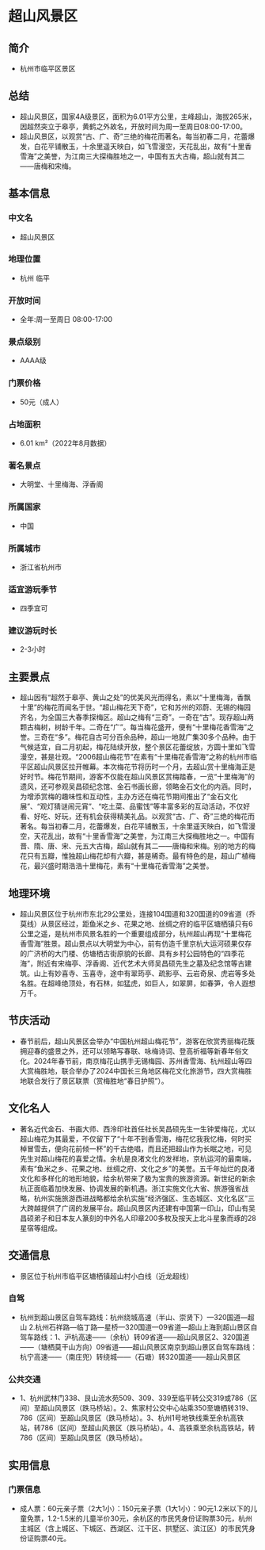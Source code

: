 # 超山风景区
## 简介
- 杭州市临平区景区
## 总结
- 超山风景区，国家4A级景区，面积为6.01平方公里，主峰超山，海拔265米， 因超然突立于皋亭，黄鹤之外故名，开放时间为周一至周日08:00-17:00。
- 超山风景区，以观赏“古、广、奇”三绝的梅花而著名。每当初春二月，花蕾爆发，白花平铺散玉，十余里遥天映白，如飞雪漫空，天花乱出，故有“十里香雪海”之美誉，为江南三大探梅胜地之一，中国有五大古梅，超山就有其二——唐梅和宋梅。
## 基本信息
### 中文名
- 超山风景区
### 地理位置
- 杭州 临平
### 开放时间
- 全年:周一至周日 08:00-17:00
### 景点级别
- AAAA级
### 门票价格
- 50元（成人）
### 占地面积
- 6.01 km²（2022年8月数据）
### 著名景点
- 大明堂、十里梅海、浮香阁
### 所属国家
- 中国
### 所属城市
- 浙江省杭州市
### 适宜游玩季节
- 四季宜可
### 建议游玩时长
- 2-3小时
## 主要景点
- 超山因有“超然于皋亭、黄山之处”的优美风光而得名，素以“十里梅海，香飘十里”的梅花而闻名于世。“超山梅花天下奇”，它和苏州的邓蔚、无锡的梅园齐名，为全国三大春季探梅区。超山之梅有“三奇”。一奇在“古”。现存超山两颗古梅树，树龄千年。二奇在“广”。每当梅花盛开，便有“十里梅花香雪海”之誉。三奇在“多”。梅花自古可分百余品种，超山一地就广集30多个品种。由于气候适宜，自二月初起，梅花陆续开放，整个景区花蕾绽放，方圆十里如飞雪漫空，甚是壮观。“2006超山梅花节”在素有“十里梅花香雪海”之称的杭州市临平区超山风景区拉开帷幕。本次梅花节将历时一个月，去超山赏十里梅海正是好时节。梅花节期间，游客不仅能在超山风景区赏梅踏春，一览“十里梅海”的遗风，还可参观吴昌硕纪念馆、金石书画长廊，领略金石文化的内涵。同时，为增添赏梅的趣味性和互动性，主办方还在梅花节期间推出了“金石文化展”、“观灯猜谜闹元宵”、“吃土菜、品蜜饯”等丰富多彩的互动活动，不仅好看、好吃、好玩，还有机会获得精美礼品。以观赏“古、广、奇”三绝的梅花而著名。每当初春二月，花蕾爆发，白花平铺散玉，十余里遥天映白，如飞雪漫空，天花乱出，故有“十里香雪海”之美誉，为江南三大探梅胜地之一。中国有晋、隋、唐、宋、元五大古梅，超山就有其二——唐梅和宋梅。别的地方的梅花只有五瓣，惟独超山梅花却有六瓣，甚是稀奇。最有特色的是，超山广植梅花，最兴盛时期浩浩十里梅花，素有“十里梅花香雪海”之美誉。
## 地理环境
- 超山风景区位于杭州市东北29公里处，连接104国道和320国道的09省道（乔莫线）从景区经过，距鱼米之乡、花果之地、丝绸之府的临平区塘栖镇只有6公里之遥，是杭州市风景名胜的一个重要组成部分，杭州超山再现“十里梅花香雪海”胜景。超山景点以大明堂为中心，前有仿造千里京杭大运河硕果仅存的广济桥的大门楼、仿塘栖古街原貌的长廊、具有乡村公园特色的“四季花海”，附近有宋梅亭、浮香阁、近代艺术大师吴昌硕先生之墓及纪念馆等古建筑。山上有妙喜寺、玉喜寺，途中有翠筠亭、疏影亭、云岩奇泉、虎岩等多处名胜。在超峰绝顶处，有石林，如猛虎，如巨人，如翠屏，如春笋，令人遐想万千。
## 节庆活动
- 春节前后，超山风景区会举办“中国杭州超山梅花节”，游客在欣赏秀丽梅花簇拥迎春的盛景之外，还可以领略写春联、咏梅诗词、登高祈福等新春年俗文化。2024年春节前，南京梅花山携手无锡梅园、苏州香雪海、杭州超山等四大赏梅胜地，联合举办了2024中国长三角地区梅花文化旅游节，四大赏梅胜地联合发行了景区联票（赏梅胜地“春日护照”）。
## 文化名人
- 著名近代金石、书画大师、西泠印社首任社长吴昌硕先生一生钟爱梅花，尤以超山梅花为其最爱，不仅留下了“十年不到香雪海，梅花忆我我忆梅，何时买棹冒雪去，便向花前倾一杯”的千古绝唱，而且还把超山作为长眠之地，可见先生对超山梅花的喜爱之情。余杭是良渚文化的发祥地，京杭运河的最南端，素有“鱼米之乡、花果之地、丝绸之府、文化之乡”的美誉。五千年灿烂的良渚文化和多样化的地形地貌，给余杭带来了极为宝贵的旅游资源。新世纪的新余杭正面临着加快发展、协调发展的新机遇。浙江实施文化大省、旅游强省战略，杭州实施旅游西进战略都给余杭实施“经济强区、生态城区、文化名区”三大跨越提供了广阔的发展平台。超山风景区内还建有中国第一印山，印山有吴昌硕弟子和日本友人篆刻的中外名人印章200多枚及按天上北斗星象而琢的28星宿等组成。
## 交通信息
- 景区位于杭州市临平区塘栖镇超山村小白线（近龙超线）
### 自驾
- 杭州到超山景区自驾车路线：杭州绕城高速（半山、崇贤下）—320国道—超山 2.杭州石祥路—临丁路—星桥—320国道—09省道—超山上海到超山景区自驾车路线：1、沪杭高速——（余杭）转09省道——超山风景区2、320国道——（塘栖莫干山方向）09省道——超山风景区南京到超山景区自驾车路线：杭宁高速——（南庄兜）转绕城——（石塘）转320国道——超山风景区
### 公共交通
- 1、杭州武林门338、艮山流水苑509、309、339至临平转公交319或786（区间）至超山风景区（跌马桥站）。2、焦家村公交中心站乘350至塘栖转319、786（区间）至超山风景区（跌马桥站）。3、杭州1号地铁线乘至余杭高铁站，转786（区间）至超山风景区（跌马桥站）。4、高铁乘至余杭高铁站，转786（区间）至超山风景区（跌马桥站）。
## 实用信息
### 门票信息
- 成人票：60元亲子票（2大1小）：150元亲子票（1大1小）：90元1.2米以下的儿童免票，1.2-1.5米的儿童半价30元，余杭区的市民凭身份证购票30元，杭州主城区（含上城区、下城区、西湖区、江干区、拱墅区、滨江区）的市民凭身份证购票40元。